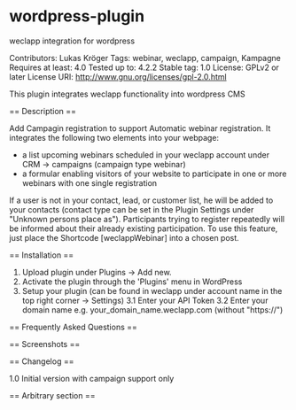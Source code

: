 # wordpress-plugin
weclapp integration for wordpress

Contributors: Lukas Kröger
Tags: webinar, weclapp, campaign, Kampagne 
Requires at least: 4.0
Tested up to: 4.2.2
Stable tag: 1.0
License: GPLv2 or later
License URI: http://www.gnu.org/licenses/gpl-2.0.html

This plugin integrates weclapp functionality into wordpress CMS

== Description ==

Add Campagin registration to support
Automatic webinar registration. It integrates the following two elements into your webpage:


* a list upcoming webinars scheduled in your weclapp account under CRM -> campaigns (campaign type webinar)
* a formular enabling visitors of your website to participate in one or more webinars with one single registration

If a user is not in your contact, lead, or customer list, he will be added to your contacts (contact type can be set in the Plugin Settings 
under "Unknown persons place as").
Participants trying to register repeatedly will be informed about their already existing participation.
To use this feature, just place the Shortcode [weclappWebinar] into a chosen post.



== Installation ==

1. Upload plugin under Plugins -> Add new.
2. Activate the plugin through the 'Plugins' menu in WordPress
3. Setup your plugin (can be found in weclapp under account name in the top right corner -> Settings)
3.1 Enter your API Token
3.2 Enter your domain name e.g. your_domain_name.weclapp.com (without "https://")

== Frequently Asked Questions ==


== Screenshots ==



== Changelog ==

1.0 Initial version with campaign support only

== Arbitrary section ==

